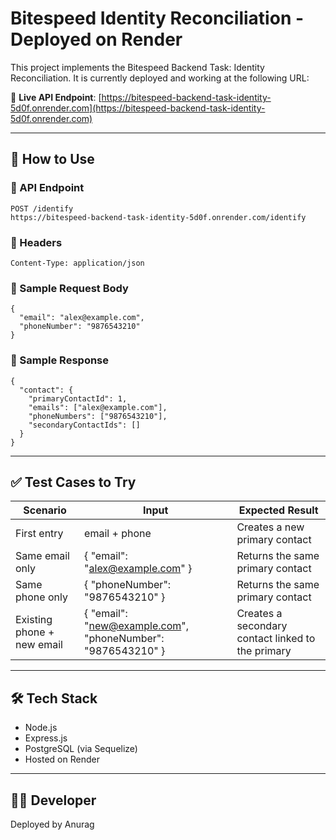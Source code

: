 # Bitespeed Identity Reconciliation - Deployed on Render

This project implements the Bitespeed Backend Task: Identity Reconciliation.
It is currently deployed and working at the following URL:

🔗 **Live API Endpoint**: [https://bitespeed-backend-task-identity-5d0f.onrender.com](https://bitespeed-backend-task-identity-5d0f.onrender.com)

---

## 🚀 How to Use

### 🔹 API Endpoint

```
POST /identify
https://bitespeed-backend-task-identity-5d0f.onrender.com/identify
```

### 🔹 Headers

```
Content-Type: application/json
```

### 🔹 Sample Request Body

```
{
  "email": "alex@example.com",
  "phoneNumber": "9876543210"
}
```

### 🔹 Sample Response

```
{
  "contact": {
    "primaryContactId": 1,
    "emails": ["alex@example.com"],
    "phoneNumbers": ["9876543210"],
    "secondaryContactIds": []
  }
}
```

---

## ✅ Test Cases to Try

| Scenario                         | Input                                                  | Expected Result                                                                 |
|----------------------------------|---------------------------------------------------------|----------------------------------------------------------------------------------|
| First entry                      | email + phone                                           | Creates a new primary contact                                                    |
| Same email only                  | { "email": "alex@example.com" }                         | Returns the same primary contact                                                 |
| Same phone only                  | { "phoneNumber": "9876543210" }                         | Returns the same primary contact                                                 |
| Existing phone + new email       | { "email": "new@example.com", "phoneNumber": "9876543210" } | Creates a secondary contact linked to the primary                                |

---

## 🛠 Tech Stack

- Node.js
- Express.js
- PostgreSQL (via Sequelize)
- Hosted on Render

---

## 👨‍💻 Developer

Deployed by Anurag

